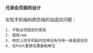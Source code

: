 #### 兄弟会页面的设计

实现手机端和网页端的自适应问题：

	1. 不能出现固定的宽高
 	2. 使用rem
 	3. 网页上的手机版的拉伸没有作用一直是固定的
 	4. 在html里面设置基础单位